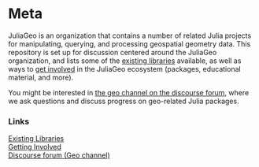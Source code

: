 # Meta
JuliaGeo is an organization that contains a number of related Julia projects for manipulating, querying, and processing geospatial geometry data. This repository is set up for discussion centered around the JuliaGeo organization, and lists some of the [existing libraries](ExistingLibraries.md) available, as well as ways to [get involved](GettingInvolved.md) in the JuliaGeo ecosystem (packages, educational material, and more).

You might be interested in [the geo channel on the discourse forum](https://discourse.julialang.org/c/domain/geo), where we ask questions and discuss progress on geo-related Julia packages.

### Links
[Existing Libraries](ExistingLibraries.md) <br>
[Getting Involved](GettingInvolved.md) <br>
[Discourse forum (Geo channel)](https://discourse.julialang.org/c/domain/geo)
